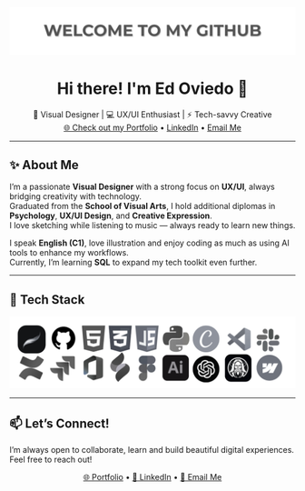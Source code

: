 <!-- 🎨 Banner de bienvenida -->
<p align="center">
  <img src="https://raw.githubusercontent.com/edvardoviedo/recursos/refs/heads/main/WELCOME%20TO%20MY%20GITHUB2.png" alt="Welcome Banner" />
</p>

<h1 align="center">Hi there! I'm Ed Oviedo 👋</h1>

<p align="center">
  🎨 Visual Designer | 💻 UX/UI Enthusiast | ⚡ Tech-savvy Creative<br>
  <a href="https://edvardoviedo.github.io/PORTFOLIO/">🌐 Check out my Portfolio</a> • 
  <a href="https://www.linkedin.com/in/eduardo-oviedo-09ba7a2a5">LinkedIn</a> • 
  <a href="mailto:edvardoviedo@gmail.com">Email Me</a>
</p>

---

## ✨ About Me

I’m a passionate **Visual Designer** with a strong focus on **UX/UI**, always bridging creativity with technology.  
Graduated from the **School of Visual Arts**, I hold additional diplomas in **Psychology**, **UX/UI Design**, and **Creative Expression**.  
I love sketching while listening to music — always ready to learn new things.

I speak **English (C1)**, love illustration and enjoy coding as much as using AI tools to enhance my workflows.  
Currently, I’m learning **SQL** to expand my tech toolkit even further.

---

## 🚀 Tech Stack

<p align="center">
  <img src="https://raw.githubusercontent.com/edvardoviedo/recursos/refs/heads/main/tech_stack2.png" alt="Tech Stack" />
</p>

---

## 📫 Let’s Connect!

I’m always open to collaborate, learn and build beautiful digital experiences.  
Feel free to reach out!

<p align="center">
  <a href="https://edvardoviedo.github.io/PORTFOLIO/">🌐 Portfolio</a> • 
  <a href="https://www.linkedin.com/in/eduardo-oviedo-09ba7a2a5">💼 LinkedIn</a> • 
  <a href="mailto:edvardoviedo@gmail.com">📧 Email Me</a>
</p>
